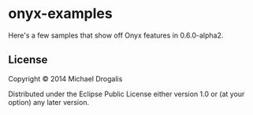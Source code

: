 # onyx-examples

Here's a few samples that show off Onyx features in 0.6.0-alpha2.

## License

Copyright © 2014 Michael Drogalis

Distributed under the Eclipse Public License either version 1.0 or (at
your option) any later version.
